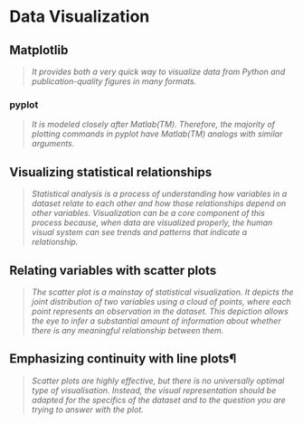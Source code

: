 # Data Visualization 

## Matplotlib 

> *It provides both a very quick way to visualize data from Python and publication-quality figures in many formats.*

###  pyplot

> *It is modeled closely after Matlab(TM). Therefore, the majority of plotting commands in pyplot have Matlab(TM) analogs with similar arguments.*

## Visualizing statistical relationships

> *Statistical analysis is a process of understanding how variables in a dataset relate to each other and how those relationships depend on other variables. Visualization can be a core component of this process because, when data are visualized properly, the human visual system can see trends and patterns that indicate a relationship.*


## Relating variables with scatter plots 

> *The scatter plot is a mainstay of statistical visualization. It depicts the joint distribution of two variables using a cloud of points, where each point represents an observation in the dataset. This depiction allows the eye to infer a substantial amount of information about whether there is any meaningful relationship between them.*


## Emphasizing continuity with line plots¶

> *Scatter plots are highly effective, but there is no universally optimal type of visualisation. Instead, the visual representation should be adapted for the specifics of the dataset and to the question you are trying to answer with the plot.*
